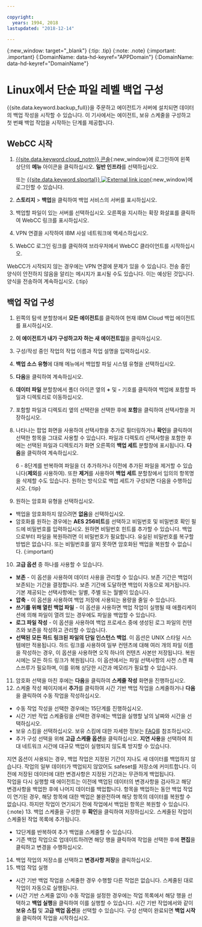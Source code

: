 ```yaml
---

copyright:
  years: 1994, 2018
lastupdated: "2018-12-14"

---
```

{:new_window: target="_blank"}
{:tip: .tip}
{:note: .note}
{:important: .important}
{:DomainName: data-hd-keyref="APPDomain"}
{:DomainName: data-hd-keyref="DomainName"}

# Linux에서 단순 파일 레벨 백업 구성

{{site.data.keyword.backup_full}}을 주문하고 에이전트가 서버에 설치되면 데이터의 백업 작성을 시작할 수 있습니다. 이 기사에서는 에이전트, 보유 스케줄을 구성하고 첫 번째 백업 작업을 시작하는 단계를 제공합니다.

## WebCC 시작

1. [{{site.data.keyword.cloud_notm}} 콘솔](https://{DomainName}/catalog/){:new_window}에 로그인하여 왼쪽 상단의 **메뉴** 아이콘을 클릭하십시오. **일반 인프라**를 선택하십시오.

   또는 [{{site.data.keyword.slportal}} ![External link icon](../../icons/launch-glyph.svg "External link icon")](https://control.softlayer.com/){:new_window}에 로그인할 수 있습니다.
2. **스토리지** > **백업**을 클릭하여 백업 서비스의 서버를 표시하십시오.
2. 백업할 파일이 있는 서버를 선택하십시오. 오른쪽을 지시하는 확장 화살표를 클릭하여 WebCC 링크를 표시하십시오.
3. VPN 연결을 시작하여 IBM 사설 네트워크에 액세스하십시오.
4. WebCC 로그인 링크를 클릭하여 브라우저에서 WebCC 클라이언트를 시작하십시오.<br/>

  WebCC가 시작되지 않는 경우에는 VPN 연결에 문제가 있을 수 있습니다. 전송 중인 양식이 안전하지 않음을 알리는 메시지가 표시될 수도 있습니다. 이는 예상된 것입니다. 양식을 전송하여 계속하십시오.
  {:tip}

## 백업 작업 구성

1. 왼쪽의 탐색 분할창에서 **모든 에이전트**를 클릭하여 현재 IBM Cloud 백업 에이전트를 표시하십시오.
2. **이 에이전트가 내가 구성하고자 하는 새 에이전트임**을 클릭하십시오.
3. 구성/작성 중인 작업의 작업 이름과 작업 설명을 입력하십시오.
4. **백업 소스 유형**에 대해 메뉴에서 백업할 파일 시스템 유형을 선택하십시오.
5. **다음**을 클릭하여 계속하십시오.
6. **데이터 파일** 분할창에서 폴더 아이콘 옆의 **+** 및 **-** 기호를 클릭하여 백업에 포함할 파일과 디렉토리로 이동하십시오.
7. 포함할 파일과 디렉토리 옆의 선택란을 선택한 후에 **포함**을 클릭하여 선택사항을 저장하십시오.
8. 나타나는 팝업 화면을 사용하여 선택사항을 추가로 필터링하거나 **확인**을 클릭하여 선택한 항목을 그대로 사용할 수 있습니다. 파일과 디렉토리 선택사항을 포함한 후에는 선택된 파일과 디렉토리가 화면 오른쪽의 **백업 세트** 분할창에 표시됩니다. **다음**을 클릭하여 계속하십시오.

   6 - 8단계를 반복하여 파일을 더 추가하거나 이전에 추가된 파일을 제거할 수 있습니다(**제외**를 사용하여). 또한 **제거**를 사용하여 **백업 세트** 분할창에서 임의의 항목명을 삭제할 수도 있습니다. 원하는 방식으로 백업 세트가 구성되면 다음을 수행하십시오.
   {:tip}
9. 원하는 암호화 유형을 선택하십시오.
  - 백업을 암호화하지 않으려면 **없음**을 선택하십시오.
  - 암호화를 원하는 경우에는 **AES 256비트**를 선택하고 비밀번호 및 비밀번호 확인 필드에 비밀번호를 입력하십시오. 원하면 비밀번호 힌트를 추가할 수 있습니다.
    백업으로부터 파일을 복원하려면 이 비밀번호가 필요합니다. 유실된 비밀번호를 복구할 방법은 없습니다. 또는 비밀번호를 알지 못하면 암호화된 백업을 복원할 수 없습니다.
  {:important}
10. **고급 옵션** 중 하나를 사용할 수 있습니다.
  - **보존** - 이 옵션을 사용하여 데이터 사용을 관리할 수 있습니다. 보존 기간은 백업이 보존되는 기간을 결정합니다. 보존 기간에 도달하면 백업이 자동으로 제거됩니다. 기본 제공되는 선택사항에는 일별, 주별 또는 월별이 있습니다.
  - **압축** - 이 옵션을 사용하여 백업 저장에 사용되는 용량을 줄일 수 있습니다.
  - **쓰기를 위해 열린 백업 파일** - 이 옵션을 사용하면 백업 작업이 실행될 때 애플리케이션에 의해 파일이 열려 있는 경우에도 파일을 백업할 수 있습니다.
  - **로그 파일 작성** - 이 옵션을 사용하여 백업 프로세스 중에 생성된 로그 파일의 컨텐츠와 보존을 작성하고 관리할 수 있습니다.
  - **선택된 모든 하드 링크된 파일의 단일 인스턴스 백업**. 이 옵션은 UNIX 스타일 시스템에만 적용됩니다. 하드 링크를 사용하여 일부 컨텐츠에 대해 여러 개의 파일 이름을 작성하는 경우, 이 옵션을 사용하면 오직 하나의 컨텐츠 사본만 저장됩니다. 복원 시에는 모든 하드 링크가 복원됩니다. 이 옵션에서는 파일 선택사항의 사전 스캔 패스쓰루가 필요하며, 이를 위해 상당한 시간과 메모리가 필요할 수 있습니다.
11. 암호화 선택을 마친 후에는 **다음**을 클릭하여 **스케줄 작성** 화면을 진행하십시오.
12. 스케줄 작성 페이지에서 **추가**를 클릭하여 시간 기반 백업 작업을 스케줄하거나 **다음**을 클릭하여 수동 작업을 작성하십시오.
  - 수동 작업 작성을 선택한 경우에는 15단계를 진행하십시오.
  - 시간 기반 작업 스케줄링을 선택한 경우에는 백업을 실행할 날의 날짜와 시간을 선택하십시오.
  - 보유 스킴을 선택하십시오. 보유 스킴에 대한 자세한 정보는 [FAQ](faqs.html#-how-do-the-retention-schemes-work-)를 참조하십시오.
  - 추가 구성 선택을 위해 **고급 스케줄 옵션**을 클릭하십시오. **지연 사용**을 선택하여 최대 네트워크 시간에 대규모 백업이 실행되지 않도록 방지할 수 있습니다.

지연 옵션이 사용되는 경우, 백업 작업은 지정된 기간이 지나도 새 데이터를 백업하지 않습니다. 작업의 일부 데이터가 백업되지 않았어도 safeset를 저장소에 커미트합니다. 이전에 저장된 데이터에 대한 변경사항은 지정된 기간과는 무관하게 백업됩니다. <br/> 작업을 다시 실행할 때 에이전트는 이전에 백업된 데이터의 변경사항을 검사하고 해당 변경사항을 백업한 후에 나머지 데이터를 백업합니다. 항목을 백업하는 동안 백업 작업이 연기된 경우, 해당 항목에 대한 백업은 불완전하며 해당 항목의 데이터를 복원할 수 없습니다. 하지만 작업이 연기되기 전에 작업에서 백업된 항목은 복원할 수 있습니다.
    {:note}
13. 백업 스케줄을 구성한 후 **확인**을 클릭하여 저장하십시오. 스케줄된 작업이 스케줄된 작업 목록에 추가됩니다.
  - 12단계를 반복하여 추가 백업을 스케줄할 수 있습니다.
  - 기존 백업 작업으로 업데이트하려면 해당 행을 클릭하여 작업을 선택한 후에 **편집**을 클릭하고 변경을 수행하십시오.
14. 백업 작업의 저장소를 선택하고 **변경사항 저장**을 클릭하십시오.
15. 백업 작업 실행
  - 시간 기반 백업 작업을 스케줄한 경우 수행할 다른 작업은 없습니다. 스케줄된 대로 작업이 자동으로 실행됩니다.
  - (시간 기반 스케줄 없이) 수동 작업을 설정한 경우에는 작업 목록에서 해당 행을 선택하고 **백업 실행**을 클릭하여 이를 실행할 수 있습니다. 시간 기반 작업에서와 같이 **보유 스킴** 및 **고급 백업 옵션**을 선택할 수 있습니다. 구성 선택이 완료되면 **백업 시작**을 클릭하여 작업을 시작하십시오.

